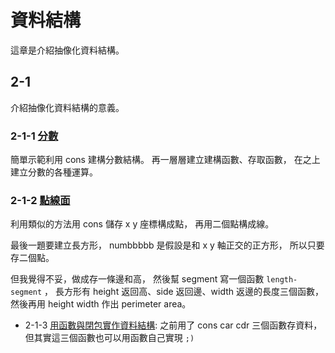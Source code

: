# 資料結構
這章是介紹抽像化資料結構。

## 2-1
介紹抽像化資料結構的意義。

### 2-1-1 [分數](ration.sch)
簡單示範利用 cons 建構分數結構。
再一層層建立建構函數、存取函數，
在之上建立分數的各種運算。

### 2-1-2 [點線面](segment-2d.sch)
利用類似的方法用 cons 儲存 x y 座標構成點，
再用二個點構成線。

最後一題要建立長方形，
numbbbbb 是假設是和 x y 軸正交的正方形，
所以只要存二個點。

但我覺得不妥，做成存一條邊和高，
然後幫 segment 寫一個函數 `length-segment` ，
長方形有 height 返回高、side 返回邊、width 返邊的長度三個函數，
然後再用 height width 作出 perimeter area。

  - 2-1-3 [用函數與閉包實作資料結構](cons.md): 
    之前用了 cons car cdr 三個函數存資料，
    但其實這三個函數也可以用函數自己實現 `;)`

